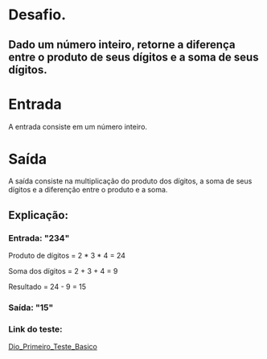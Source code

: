 # Desafio. 
## Dado um número inteiro, retorne a diferença entre o produto de seus dígitos e a soma de seus dígitos.

# Entrada
A entrada consiste em um número inteiro.

# Saída
A saída consiste na multiplicação do produto dos dígitos, a soma de seus dígitos e a diferenção entre o produto e a soma.

## Explicação: 

### Entrada: "234"

Produto de dígitos = 2 * 3 * 4 = 24

Soma dos dígitos = 2 + 3 + 4 = 9

Resultado = 24 - 9 = 15

### Saída: "15"


### Link do teste:
[Dio_Primeiro_Teste_Basico](https://web.dio.me/coding/desafios-basicos-c-pottencial/algorithm/subtraindo-o-produto-e-a-soma-de-um-numero-inteiro?back=/track/pottencial-net-developer&tab=undefined&moduleId=undefined)
